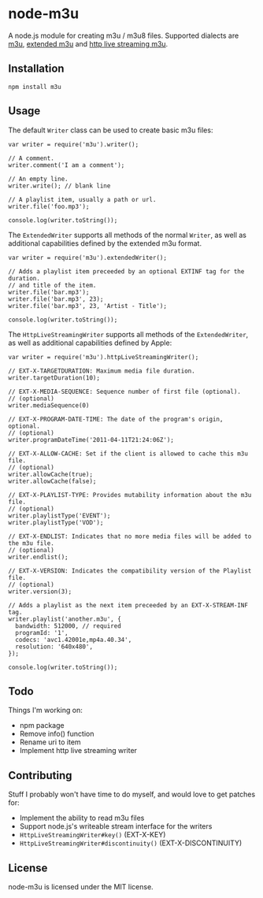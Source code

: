# node-m3u

A node.js module for creating m3u / m3u8 files. Supported dialects are [m3u][],
[extended m3u][] and [http live streaming m3u][].

[m3u]: http://en.wikipedia.org/wiki/M3U
[extended m3u]: http://en.wikipedia.org/wiki/M3U#Extended_M3U_directives
[http live streaming m3u]:http://tools.ietf.org/html/draft-pantos-http-live-streaming

## Installation

    npm install m3u

## Usage

The default `Writer` class can be used to create basic m3u files:

    var writer = require('m3u').writer();

    // A comment.
    writer.comment('I am a comment');

    // An empty line.
    writer.write(); // blank line

    // A playlist item, usually a path or url.
    writer.file('foo.mp3');

    console.log(writer.toString());

The `ExtendedWriter` supports all methods of the normal `Writer`, as well as
additional capabilities defined by the extended m3u format.

    var writer = require('m3u').extendedWriter();

    // Adds a playlist item preceeded by an optional EXTINF tag for the duration.
    // and title of the item.
    writer.file('bar.mp3');
    writer.file('bar.mp3', 23);
    writer.file('bar.mp3', 23, 'Artist - Title');

    console.log(writer.toString());

The `HttpLiveStreamingWriter` supports all methods of the `ExtendedWriter`, as
well as additional capabilities defined by Apple:

    var writer = require('m3u').httpLiveStreamingWriter();

    // EXT-X-TARGETDURATION: Maximum media file duration.
    writer.targetDuration(10);

    // EXT-X-MEDIA-SEQUENCE: Sequence number of first file (optional).
    // (optional)
    writer.mediaSequence(0)

    // EXT-X-PROGRAM-DATE-TIME: The date of the program's origin, optional.
    // (optional)
    writer.programDateTime('2011-04-11T21:24:06Z');

    // EXT-X-ALLOW-CACHE: Set if the client is allowed to cache this m3u file.
    // (optional)
    writer.allowCache(true);
    writer.allowCache(false);

    // EXT-X-PLAYLIST-TYPE: Provides mutability information about the m3u file.
    // (optional)
    writer.playlistType('EVENT');
    writer.playlistType('VOD');

    // EXT-X-ENDLIST: Indicates that no more media files will be added to the m3u file.
    // (optional)
    writer.endlist();

    // EXT-X-VERSION: Indicates the compatibility version of the Playlist file.
    // (optional)
    writer.version(3);

    // Adds a playlist as the next item preceeded by an EXT-X-STREAM-INF tag.
    writer.playlist('another.m3u', {
      bandwidth: 512000, // required
      programId: '1',
      codecs: 'avc1.42001e,mp4a.40.34',
      resolution: '640x480',
    });

    console.log(writer.toString());

## Todo

Things I'm working on:

* npm package
* Remove info() function
* Rename uri to item
* Implement http live streaming writer

## Contributing

Stuff I probably won't have time to do myself, and would love to get patches for:

* Implement the ability to read m3u files
* Support node.js's writeable stream interface for the writers
* `HttpLiveStreamingWriter#key()` (EXT-X-KEY)
* `HttpLiveStreamingWriter#discontinuity()` (EXT-X-DISCONTINUITY)

## License

node-m3u is licensed under the MIT license.

